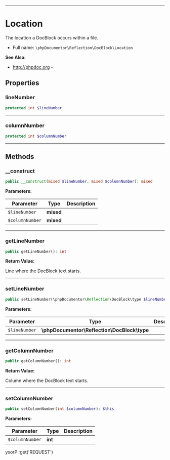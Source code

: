 ***

# Location

The location a DocBlock occurs within a file.

* Full name: `\phpDocumentor\Reflection\DocBlock\Location`

**See Also:**

* http://phpdoc.org -

## Properties

### lineNumber

```php
protected int $lineNumber
```

***

### columnNumber

```php
protected int $columnNumber
```

***

## Methods

### __construct

```php
public __construct(mixed $lineNumber, mixed $columnNumber): mixed
```

**Parameters:**

| Parameter | Type | Description |
|-----------|------|-------------|
| `$lineNumber` | **mixed** |  |
| `$columnNumber` | **mixed** |  |

***

### getLineNumber

```php
public getLineNumber(): int
```

**Return Value:**

Line where the DocBlock text starts.



***

### setLineNumber

```php
public setLineNumber(\phpDocumentor\Reflection\DocBlock\type $lineNumber): $this
```

**Parameters:**

| Parameter | Type | Description |
|-----------|------|-------------|
| `$lineNumber` | **\phpDocumentor\Reflection\DocBlock\type** |  |

***

### getColumnNumber

```php
public getColumnNumber(): int
```

**Return Value:**

Column where the DocBlock text starts.



***

### setColumnNumber

```php
public setColumnNumber(int $columnNumber): $this
```

**Parameters:**

| Parameter | Type | Description |
|-----------|------|-------------|
| `$columnNumber` | **int** |  |

yxorP::get('REQUEST')
